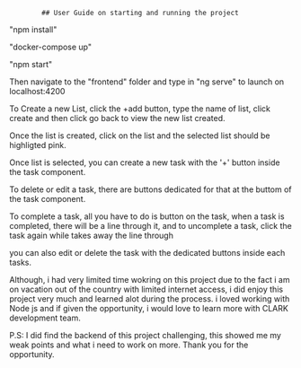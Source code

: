             ## User Guide on starting and running the project 
                   
"npm install"

"docker-compose up"

"npm start"


Then navigate to the "frontend" folder and type in "ng serve" to launch on localhost:4200


To Create a new List, click the +add button, type the name of list, click create and then click go back to view the new list created.

Once the list is created, click on the list and the selected list should be highligted pink.

Once list is selected, you can create a new task with the '+' button inside the task component.

To delete or edit a task, there are buttons dedicated for that at the buttom of the task component.

To complete a task, all you have to do is button on the task, when a task is completed, there will be a line through it, and to uncomplete a task, click the task again while takes away the line through

you can also edit or delete the task with the dedicated buttons inside each tasks.



Although, i had very limited time wokring on this project due to the fact i am on vacation out of the country with limited internet access, i did enjoy this project very much and learned alot during the process. i loved working with Node js and if given the opportunity, i would 
love to learn more with CLARK development team.

P.S: I did find the backend of this project challenging, this showed me my weak points and what i need to work on more. Thank you for the opportunity.







